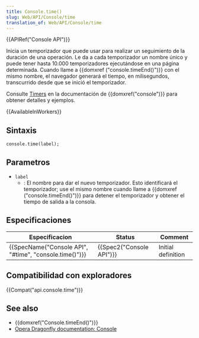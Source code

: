 ```yaml
---
title: Console.time()
slug: Web/API/Console/time
translation_of: Web/API/Console/time
---
```

{{APIRef("Console API")}}

Inicia un temporizador que puede usar para realizar un seguimiento de la duración de una operación. Le da a cada temporizador un nombre único y puede tener hasta 10.000 temporizadores ejecutándose en una página determinada. Cuando llame a {{domxref ("console.timeEnd()")}} con el mismo nombre, el navegador generará el tiempo, en milisegundos, transcurrido desde que se inició el temporizador.

Consulte [Timers](/es/docs/Web/API/console#Timers) en la documentación de {{domxref("console")}} para obtener detalles y ejemplos.

{{AvailableInWorkers}}

## Sintaxis

    console.time(label);

## Parametros

- `label`
  - : El nombre para dar el nuevo temporizador. Esto identificará el temporizador; use el mismo nombre cuando llame a {{domxref ("console.timeEnd()")}} para detener el temporizador y obtener el tiempo de salida a la consola.

## Especificaciones

| Especificacion                                                           | Status                           | Comment            |
| ------------------------------------------------------------------------ | -------------------------------- | ------------------ |
| {{SpecName("Console API", "#time", "console.time()")}} | {{Spec2("Console API")}} | Initial definition |

## Compatibilidad con exploradores

{{Compat("api.console.time")}}

## See also

- {{domxref("Console.timeEnd()")}}
- [Opera Dragonfly documentation: Console](http://www.opera.com/dragonfly/documentation/console/)
